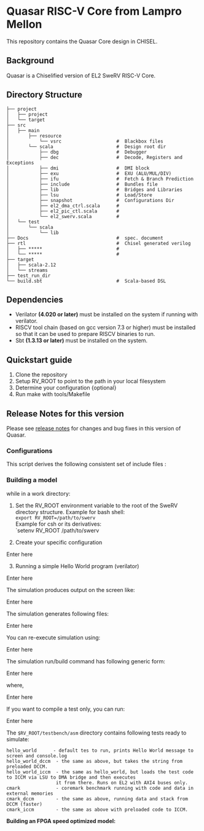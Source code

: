 # Quasar RISC-V Core from Lampro Mellon

This repository contains the Quasar Core design in CHISEL.

## Background

Quasar is a Chiselified version of EL2 SweRV RISC-V Core.

## Directory Structure

    ├── project                             
    │   ├── project                                
    │   └── target                            
    ├── src
    │   ├── main                            
    │       ├── resource                    
    │           └── vsrc                    #  Blackbox files
    │       └── scala                       #  Design root dir
    │           ├── dbg                     #  Debugger
    │           ├── dec                     #  Decode, Registers and Exceptions 
    │           ├── dmi                     #  DMI block
    │           ├── exu                     #  EXU (ALU/MUL/DIV)
    │           ├── ifu                     #  Fetch & Branch Prediction
    │           ├── include                 #  Bundles file
    │           ├── lib                     #  Bridges and Libraries 
    │           ├── lsu                     #  Load/Store    
    │           ├── snapshot                #  Configurations Dir
    │           ├── el2_dma_ctrl.scala      #   
    │           ├── el2_pic_ctl.scala       # 
    │           └── el2_swerv.scala         #       
    │   └── test                              
    │       └── scala                         
    │           └── lib                       
    ├── Docs                                #  spec. document
    ├── rtl                                 #  Chisel generated verilog
    │   ├── *****                           #      
    │   └── *****                           #
    ├── target                              
    │   ├── scala-2.12                      
    │   └── streams                            
    ├── test_run_dir                        
    └── build.sbt                           #  Scala-based DSL  


## Dependencies

- Verilator **(4.020 or later)** must be installed on the system if running with verilator.
- RISCV tool chain (based on gcc version 7.3 or higher) must be
installed so that it can be used to prepare RISCV binaries to run.
- Sbt **(1.3.13 or later)** must be installed on the system.

## Quickstart guide

1. Clone the repository
2. Setup RV_ROOT to point to the path in your local filesystem
3. Determine your configuration {optional}
4. Run make with tools/Makefile

## Release Notes for this version
Please see [release notes](release-notes.md) for changes and bug fixes in this version of Quasar.

### Configurations

This script derives the following consistent set of include files :

### Building a model

while in a work directory:

1. Set the RV_ROOT environment variable to the root of the SweRV directory structure.
Example for bash shell:  
    `export RV_ROOT=/path/to/swerv`  
Example for csh or its derivatives:  
    `setenv RV_ROOT /path/to/swerv
    
2. Create your specific configuration    

Enter here

3. Running a simple Hello World program (verilator)

Enter here

The simulation produces output on the screen like:

Enter here

The simulation generates following files:

Enter here

You can re-execute simulation using: 

Enter here

The simulation run/build command has following generic form:

Enter here

where,

Enter here

If you want to compile a test only, you can run:

Enter here


The  `$RV_ROOT/testbench/asm` directory contains following tests ready to simulate:
```
hello_world      - default tes to run, prints Hello World message to screen and console.log
hello_world_dccm  - the same as above, but takes the string from preloaded DCCM.
hello_world_iccm  - the same as hello_world, but loads the test code to ICCM via LSU to DMA bridge and then executes
                  it from there. Runs on EL2 with AXI4 buses only. 
cmark             - coremark benchmark running with code and data in external memories
cmark_dccm        - the same as above, running data and stack from DCCM (faster)
cmark_iccm        - the same as above with preloaded code to ICCM. 
```




**Building an FPGA speed optimized model:**  

